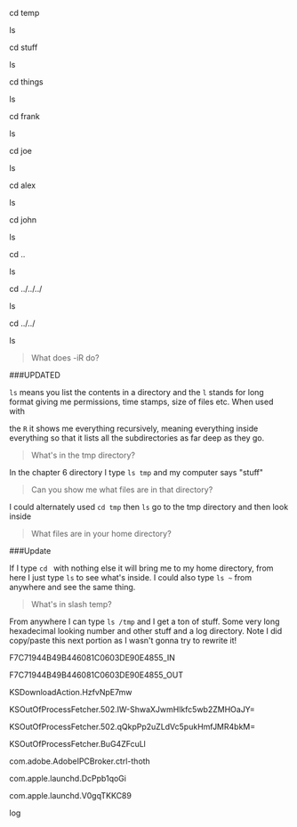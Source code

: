 cd temp

ls

cd stuff

ls

cd things

ls

cd frank

ls

cd joe

ls

cd alex

ls

cd john

ls

cd ..

ls

cd ../../../

ls

cd ../../

ls


> What does -iR do?

###UPDATED

`ls` means you list the contents in a directory and the `l` stands for long format giving me permissions, time stamps, size of files etc.  When used with

the `R` it shows me everything recursively, meaning everything inside everything so that it lists all the subdirectories as far deep as they go.


> What's in the tmp directory?

In the chapter 6 directory I type  `ls tmp` and my computer says "stuff"


> Can you show me what files are in that directory?

I could alternately used `cd tmp` then `ls` go to the tmp directory and then look inside


> What files are in your home directory?

###Update

If I type `cd ` with nothing else it will bring me to my home directory, from here I just type `ls` to see what's inside.  I could also type `ls ~` from anywhere and see the same thing.

> What's in slash temp? 

From anywhere I can type `ls /tmp` and I get a ton of stuff.  Some very long hexadecimal looking number and other stuff and a log directory.  Note I did copy/paste this next portion as I wasn't gonna try to rewrite it!

F7C71944B49B446081C0603DE90E4855_IN

F7C71944B49B446081C0603DE90E4855_OUT

KSDownloadAction.HzfvNpE7mw

KSOutOfProcessFetcher.502.IW-ShwaXJwmHlkfc5wb2ZMHOaJY=

KSOutOfProcessFetcher.502.qQkpPp2uZLdVc5pukHmfJMR4bkM=

KSOutOfProcessFetcher.BuG4ZFcuLl

com.adobe.AdobeIPCBroker.ctrl-thoth

com.apple.launchd.DcPpb1qoGi

com.apple.launchd.V0gqTKKC89

log
